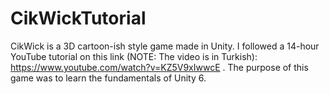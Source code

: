# CikWickTutorial
CikWick is a 3D cartoon-ish style game made in Unity. I followed a 14-hour YouTube tutorial on this link (NOTE: The video is in Turkish): https://www.youtube.com/watch?v=KZ5V9xIwwcE . The purpose of this game was to learn the fundamentals of Unity 6. 
